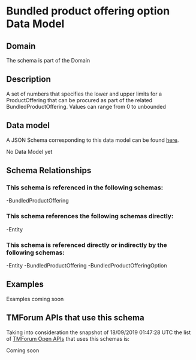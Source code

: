 # Bundled product offering option Data Model

## Domain

The  schema is part of the  Domain

## Description

A set of numbers that specifies the lower and upper limits for a ProductOffering that can be procured as part of the related BundledProductOffering. Values can range from 0 to unbounded

## Data model

A JSON Schema corresponding to this data model can be found
[here](https://github.com/tmforum-rand/schemas/blob/master/Product/BundledProductOfferingOption.schema.json).

No Data Model yet

## Schema Relationships

### This schema is referenced in the following schemas:

-BundledProductOffering

### This schema references the following schemas directly:

-Entity

### This schema is referenced directly or indirectly by the following schemas:

-Entity
-BundledProductOffering
-BundledProductOfferingOption



## Examples

Examples coming soon

## TMForum APIs that use this schema

Taking into consideration the snapshot of 18/09/2019 01:47:28 UTC the list of [TMForum Open APIs](https://www.tmforum.org/open-apis/) that uses this schemas is:

Coming soon